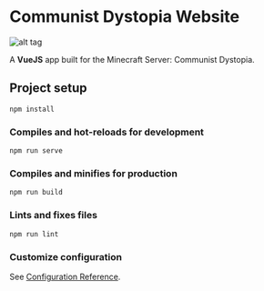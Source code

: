 # Communist Dystopia Website

![alt tag](https://i.imgur.com/3oA2hpv.png)

A **VueJS** app built for the Minecraft Server: Communist Dystopia.

## Project setup
```
npm install
```

### Compiles and hot-reloads for development
```
npm run serve
```

### Compiles and minifies for production
```
npm run build
```

### Lints and fixes files
```
npm run lint
```

### Customize configuration
See [Configuration Reference](https://cli.vuejs.org/config/).

